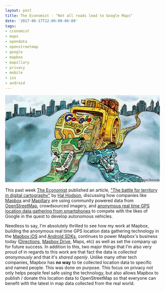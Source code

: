 ```yaml
---
layout: post
title: The Economist - "Not all roads lead to Google Maps"
date: '2017-06-17T12:00:00-06:00'
tags:
- cconomist
- maps
- opendata
- openstreetmap
- google
- mapbox
- mapillary
- privacy
- mobile
- ios
- android
---
```


![](/images/20170617-economist-digital-maps.jpg)

<!--excerpt.start-->
This past week [The Economist](http://www.economist.com) published an article, ["The battle for territory in digital cartography"](http://www.economist.com/news/business/21723173-not-all-roads-lead-google-maps-battle-territory-digital-cartography) by [Hal Hodson](https://twitter.com/halhod), discussing how companies like [Mapbox](https://www.mapbox.com) and [Mapillary](https://www.mapillary.com) are using community powered data from [OpenStreetMap](https://www.openstreetmap.org), crowdsourced imagery, and [anonymous real time GPS location data gathering from smartphones](https://www.mapbox.com/telemetry/) to compete with the likes of Google in the quest to develop autonomous vehicles.
<!--excerpt.end-->

Needless to say, I'm absolutely thrilled to see how my work at Mapbox, building the anonymous real time GPS location data gathering technology in the [Mapbox iOS](https://www.mapbox.com/ios-sdk/) and [Android SDKs](https://www.mapbox.com/android-sdk/), continues to power Mapbox's business today ([Directions](https://www.mapbox.com/directions/), [Mapbox Drive](https://www.mapbox.com/drive/), Maps, etc) as well as set the company up for future success.  In addition to this, two major things that I'm also very proud of in regards to this work are that fact the data is _collected anonymously_ and that it's _shared openly_.  Unlike many other tech companies, Mapbox has **no way** to tie collected location data to specific and named people.  This was done on purpose.  This focus on privacy not only helps people feel safe using the technology, but also allows Mapbox to publish / donate this location data to OpenStreetMap so that everyone can benefit with the latest in map data collected from the real world.

